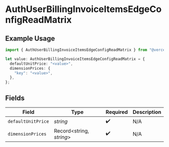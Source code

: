# AuthUserBillingInvoiceItemsEdgeConfigReadMatrix

## Example Usage

```typescript
import { AuthUserBillingInvoiceItemsEdgeConfigReadMatrix } from "@vercel/sdk/models/components";

let value: AuthUserBillingInvoiceItemsEdgeConfigReadMatrix = {
  defaultUnitPrice: "<value>",
  dimensionPrices: {
    "key": "<value>",
  },
};
```

## Fields

| Field                    | Type                     | Required                 | Description              |
| ------------------------ | ------------------------ | ------------------------ | ------------------------ |
| `defaultUnitPrice`       | *string*                 | :heavy_check_mark:       | N/A                      |
| `dimensionPrices`        | Record<string, *string*> | :heavy_check_mark:       | N/A                      |